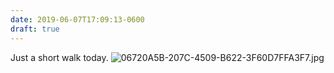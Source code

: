 ```yaml
---
date: 2019-06-07T17:09:13-0600
draft: true
---
```




Just a short walk today. ![06720A5B-207C-4509-B622-3F60D7FFA3F7.jpg](http://ianwhitney.micro.blog/uploads/2019/aa1137cab7.jpg)



